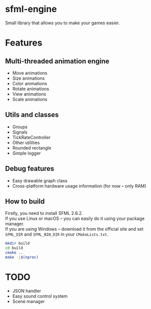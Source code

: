
# sfml-engine
Small library that allows you to make your games easier.

# Features

## Multi-threaded animation engine

- Move animations  
- Size animations  
- Color animations  
- Rotate animations  
- View animations  
- Scale animations  

## Utils and classes

- Groups  
- Signals  
- TickRateController  
- Other utilities  
- Rounded rectangle  
- Simple logger  

## Debug features

- Easy drawable graph class  
- Cross-platform hardware usage information (for now – only RAM)  

## How to build

Firstly, you need to install SFML 2.6.2.  
If you use Linux or macOS – you can easily do it using your package manager.  
If you are using Windows – download it from the official site and set `SFML_DIR` and `SFML_BIN_DIR` in your `CMakeLists.txt`.

```bash
mkdir build
cd build
cmake ..
make -j$(nproc)
````

# TODO

* JSON handler
* Easy sound control system
* Scene manager
